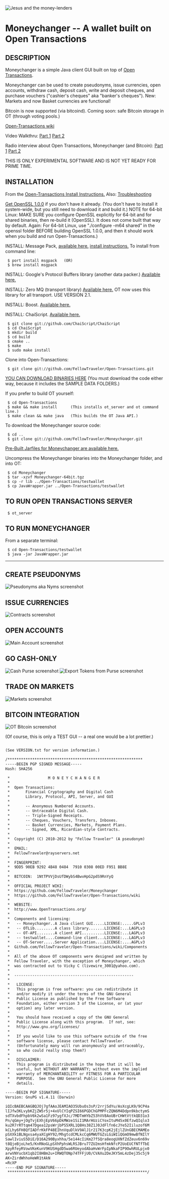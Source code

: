 <img align="center" src="http://ft.vm.to/blogimages/moneychanger-credits.jpg" alt="Jesus and the money-lenders" />

Moneychanger -- A wallet built on Open Transactions
====================================

## DESCRIPTION

Moneychanger is a simple Java client GUI built on top of [Open Transactions](https://github.com/FellowTraveler/Open-Transactions/wiki).

Moneychanger can be used to create pseudonyms, issue currencies, open accounts, withdraw cash, deposit cash, write and deposit cheques, and purchase vouchers ("cashier's cheques" aka "banker's cheques"). New: Markets and now Basket currencies are functional!

Bitcoin is now supported (via bitcoind). Coming soon: safe Bitcoin storage in OT (through voting pools.) 

[Open-Transactions wiki](https://github.com/FellowTraveler/Open-Transactions/wiki)

Video Walkthru:
[Part 1](http://vimeo.com/28141679)
[Part 2](http://vimeo.com/28142096)

Radio interview about Open Transactions, Moneychanger (and Bitcoin):
[Part 1](http://agoristradio.com/?p=234)
[Part 2](http://agoristradio.com/?p=246)

THIS IS ONLY EXPERIMENTAL SOFTWARE AND IS NOT YET READY FOR PRIME TIME.

## INSTALLATION

From the [Open-Transactions Install Instructions.](https://github.com/FellowTraveler/Open-Transactions/wiki/Install) Also: [Troubleshooting](https://github.com/FellowTraveler/Moneychanger/wiki/Troubleshooting)


[Get OpenSSL 1.0.0](https://github.com/FellowTraveler/Open-Transactions/wiki/Install-OpenSSL) if you don't have it already. (You don't have to install it system-wide, but you still need to download it and build it.)
NOTE for 64-bit Linux: MAKE SURE you configure OpenSSL explicitly for 64-bit and for shared binaries, then re-build it (OpenSSL). It does not come built that way by default. Again: For 64-bit Linux, use "./configure -m64 shared" in the openssl folder BEFORE building OpenSSL 1.0.0, and then it should work when you build and run Open-Transactions.)

INSTALL: Message Pack, [available here.](http://msgpack.org/)
[install instructions.](http://wiki.msgpack.org/display/MSGPACK/QuickStart+for+C+Language)
To install from command line: 

     $ port install msgpack   (OR)
     $ brew install msgpack

INSTALL: Google's Protocol Buffers library (another data packer.) [Available here.](http://code.google.com/p/protobuf/downloads/list)

INSTALL: Zero MQ (transport library)
[Available here.](http://www.zeromq.org/intro:get-the-software) 
OT now uses this library for all transport. USE VERSION 2.1.

INSTALL: Boost.
[Available here.](http://www.boost.org/)

INSTALL: ChaiScript.
[Available here.](http://www.chaiscript.com/)
 
     $ git clone git://github.com/ChaiScript/ChaiScript
     $ cd ChaiScript
     $ mkdir build
     $ cd build
     $ cmake ..
     $ make
     $ sudo make install

Clone into Open-Transactions:

     $ git clone git://github.com/FellowTraveler/Open-Transactions.git

[YOU CAN DOWNLOAD BINARIES HERE](https://github.com/FellowTraveler/Open-Transactions/downloads)
(You must download the code either way, because it includes the SAMPLE DATA FOLDERS.)

If you prefer to build OT yourself:

     $ cd Open-Transactions
     $ make && make install      (This installs ot_server and ot command line.)
     $ make clean && make java   (This builds the OT Java API.)

To download the Moneychanger source code:

     $ cd ..
     $ git clone git://github.com/FellowTraveler/Moneychanger.git

[Pre-Built Jarfiles for Moneychanger are available here.](https://github.com/FellowTraveler/Moneychanger/downloads)

Uncompress the Moneychanger binaries into the Moneychanger folder, and into OT:

     $ cd Moneychanger
     $ tar -xzvf Moneychanger-64bit.tgz
     $ cp -r lib ../Open-Transactions/testwallet
     $ cp JavaWrapper.jar ../Open-Transactions/testwallet

## TO RUN OPEN TRANSACTIONS SERVER

     $ ot_server

## TO RUN MONEYCHANGER 

From a separate terminal:
 
     $ cd Open-Transactions/testwallet
     $ java -jar JavaWrapper.jar

--------------------------------------------------------

## CREATE PSEUDONYMS
<img src="http://ft.vm.to/blogimages/ot-nyms.png" alt="Pseudonyms aka Nyms screenshot" />

## ISSUE CURRENCIES
<img src="http://ft.vm.to/blogimages/ot-contracts.png" alt="Contracts screenshot" />

## OPEN ACCOUNTS
<img src="http://ft.vm.to/blogimages/ot-main.png" alt="Main Account screenshot" />

## GO CASH-ONLY
<img src="http://ft.vm.to/blogimages/ot-cash.gif" alt="Cash Purse screenshot" />

<img src="http://ft.vm.to/blogimages/ot-cash2.gif" alt="Export Tokens from Purse screenshot" />

## TRADE ON MARKETS
<img src="http://ft.vm.to/blogimages/ot-markets.png" alt="Markets screenshot" />

## BITCOIN INTEGRATION
<img src="http://ft.vm.to/blogimages/workingBTC.gif" alt="OT Bitcoin screenshot" />

(Of course, this is only a TEST GUI -- a real one would be a lot prettier.)

```xml

(See VERSION.txt for version information.) 

/************************************************************
-----BEGIN PGP SIGNED MESSAGE-----
Hash: SHA256

 *                 M O N E Y C H A N G E R
 *
 *  Open Transactions:
 *       Financial Cryptography and Digital Cash
 *       Library, Protocol, API, Server, and GUI 
 *    
 *       -- Anonymous Numbered Accounts.
 *       -- Untraceable Digital Cash.
 *       -- Triple-Signed Receipts.
 *       -- Cheques, Vouchers, Transfers, Inboxes.
 *       -- Basket Currencies, Markets, Payment Plans.
 *       -- Signed, XML, Ricardian-style Contracts.
 *    
 *  Copyright (C) 2010-2012 by "Fellow Traveler" (A pseudonym)
 *
 *  EMAIL:
 *  FellowTraveler@rayservers.net
 *  
 *  FINGERPRINT:
 *  9DD5 90EB 9292 4B48 0484  7910 0308 00ED F951 BB8E
 *
 *  BITCOIN:  1NtTPVVjDsUfDWybS4BwvHpG2pdS9RnYyQ
 *
 *  OFFICIAL PROJECT WIKI:
 *  https://github.com/FellowTraveler/Moneychanger
 *  https://github.com/FellowTraveler/Open-Transactions/wiki
 *
 *  WEBSITE:
 *  http://www.OpenTransactions.org/
 *    
 *  Components and licensing:
 *   -- Moneychanger..A Java client GUI.....LICENSE:.....GPLv3
 *   -- OTLib.........A class library.......LICENSE:...LAGPLv3 
 *   -- OT-API........A client API..........LICENSE:...LAGPLv3
 *   -- testwallet....Command-line client...LICENSE:...LAGPLv3
 *   -- OT-Server.....Server Application....LICENSE:....AGPLv3
 *  Github.com/FellowTraveler/Open-Transactions/wiki/Components
 *
 *  All of the above OT components were designed and written by
 *  Fellow Traveler, with the exception of Moneychanger, which
 *  was contracted out to Vicky C (livewire_3001@yahoo.com).
 *
 *  -----------------------------------------------------
 *
 *   LICENSE:
 *   This program is free software: you can redistribute it
 *   and/or modify it under the terms of the GNU General
 *   Public License as published by the Free Software
 *   Foundation, either version 3 of the License, or (at your
 *   option) any later version.
 *
 *   You should have received a copy of the GNU General
 *   Public License along with this program.  If not, see:
 *   http://www.gnu.org/licenses/
 *
 *   If you would like to use this software outside of the free
 *   software license, please contact FellowTraveler.
 *   (Unfortunately many will run anonymously and untraceably,
 *   so who could really stop them?)
 *   
 *   DISCLAIMER:
 *   This program is distributed in the hope that it will be
 *   useful, but WITHOUT ANY WARRANTY; without even the implied
 *   warranty of MERCHANTABILITY or FITNESS FOR A PARTICULAR
 *   PURPOSE.  See the GNU General Public License for more
 *   details.
 
-----BEGIN PGP SIGNATURE-----
Version: GnuPG v1.4.11 (Darwin)

iQIcBAEBCAAGBQJOj7gfAAoJEAMIAO35UbuOs3sP/2rrjSdYu/AsXcgLK9/9CP4a
lIJfw3KLvybKZjZW5r5j+4xUlCYIqPZSI66PGDChGPMPFcZQN6M4Ddpn9kbctymS
sdTXvbdFhpbV6k2wSa1Fz97ygfXJc/7MDTmHYbZ53hVV8AoUBrCHWtVttkQD31o3
Pn/qGmy+jOgTvjEXhjEpV66pDkMWze1SiI1MArHUziCYoxItuM45x0EfzwQIqlo3
ku2R7rRTtqm47Dgea12psWrjbPS5XRL1Q8Hs38Z1J0JdFlfn6cJYe52Iiluzof6M
kCLhy6FH8QfIADfrKkFP48EIhnVquDlkV9AlJ1r217K3cpK2jEjlZUnGBECMAMEo
pSXXk1BLNgxsa4yaXCgHY92/MhgtcdCMLkcCq6MWUTGZsLGiWIiQGmO9mwBfNIlY
SawlIviuS5DiE/D16A290Byxhha/5e144cIiKm27fSQra8eogUXNfZdZeuv6n69v
t8QjeBjoLhe5/KnRNoGLpSXhPphsWLRSJBru77ZU2msHfmkNfcP2UoEUCfNTfTbE
XpyRfeyRVowVKeKunV9KUSHgdD5wa6RUeyodAbaHvWrFpIpNkaFIP9OwhRULpjx0
arwVNYucbX1qb2I8HBm2u+IRWQTONp74TFFjU0/CVAXu2DeJKY5mL4zDej35c5j9
AK+ZirdWhhoHeWR1tAkN
=RcXP
-----END PGP SIGNATURE-----
 **************************************************************/

```


 
